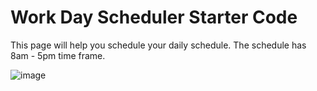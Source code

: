 # Work Day Scheduler Starter Code

This page will help you schedule your daily schedule. The schedule has 8am - 5pm time frame. 

![image](https://user-images.githubusercontent.com/87546632/132170256-181328d8-b28d-42c5-bd40-777c9871dfc4.png)
